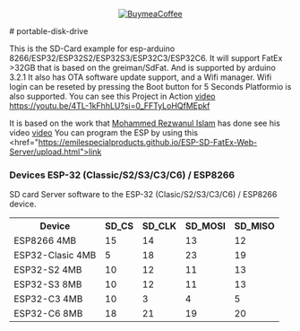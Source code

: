 <p align="center">
  <a href="https://buymeacoffee.com/emilespecialproducts">
    <img alt="BuymeaCoffee" src="https://www.buymeacoffee.com/assets/img/custom_images/orange_img.png">
  </a>
</p>
# portable-disk-drive

This is the SD-Card example for esp-arduino 8266/ESP32/ESP32S2/ESP32S3/ESP32C3/ESP32C6. 
It will support FatEx >32GB that is based on the greiman/SdFat.
And is supported by arduino 3.2.1
It also has OTA software update support, and a Wifi manager.
Wifi login can be reseted by pressing the Boot button for 5 Seconds 
Platformio is also supported.
You can see this Project in Action <a href="https://www.youtube.com/watch?v=zJP3Ie3nE7c&t=5s
"> video https://youtu.be/4TL-1kFhhLU?si=0_FFTyLoHQfMEpkf</a>

It is based on the work that 
<a href="https://github.com/shuzonudas/portable-disk-drive">Mohammed Rezwanul Islam</a>
has done see his video <a href="https://www.youtube.com/watch?v=zJP3Ie3nE7c&t=5s
"> video</a>
You can program the ESP by using this <href="https://emilespecialproducts.github.io/ESP-SD-FatEx-Web-Server/upload.html">link</a>
<h3>Devices ESP-32 (Classic/S2/S3/C3/C6) / ESP8266</h3>
            <p>
              SD card Server software to the ESP-32 (Clasic/S2/S3/C3/C6) / ESP8266 device.
            </p>
            <table >
                <tr>
                    <th>Device</th>
                    <th>SD_CS</th>
                    <th>SD_CLK</th>
                    <th>SD_MOSI</th>
                    <th>SD_MISO</th>
                </tr>
                     <tr>
                    <td>ESP8266 4MB </td>
                    <td>15</td>
                    <td>14</td>
                    <td>13</td>
                    <td>12</td>
                </tr>
                <tr>
                    <td>ESP32-Clasic 4MB</td>
                    <td>5</td>
                    <td>18</td>
                    <td>23</td>
                    <td>19</td>                </tr>
                <tr>
                    <td>ESP32-S2 4MB</td>
                    <td>10</td>
                    <td>12</td>
                    <td>11</td>
                    <td>13</td>
                </tr>
                <tr>
                    <td>ESP32-S3 8MB</td>
                    <td>10</td>
                    <td>12</td>
                    <td>11</td>
                    <td>13</td>
                </tr>
                <tr>
                    <td>ESP32-C3 4MB</td>
                    <td>10</td>
                    <td>3</td>
                    <td>4</td>
                    <td>5</td>
                </tr>
                <tr>
                    <td>ESP32-C6 8MB</td>
                    <td>18</td>
                    <td>21</td>
                    <td>19</td>
                    <td>20</td>
                </tr>
            </table>


